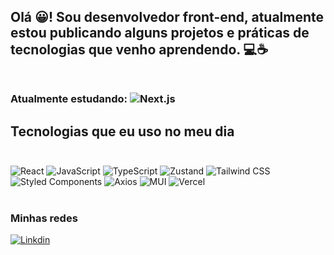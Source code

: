 ## Olá 😀! Sou desenvolvedor front-end, atualmente estou publicando alguns projetos e práticas de tecnologias que venho aprendendo. 💻☕ <br><br>

### Atualmente estudando: ![Next.js](https://img.shields.io/badge/next.js-000000?style=for-the-badge&logo=nextdotjs&logoColor=white)

## Tecnologias que eu uso no meu dia <br><br>

![React](https://img.shields.io/badge/React-20232A?style=for-the-badge&logo=react&logoColor=61DAFB)
![JavaScript](https://img.shields.io/badge/JavaScript-F7DF1E?style=for-the-badge&logo=javascript&logoColor=black)
![TypeScript](https://img.shields.io/badge/TypeScript-007ACC?style=for-the-badge&logo=typescript&logoColor=white)
![Zustand](https://img.shields.io/badge/Zustand-%233a3a3a?style=for-the-badge&label=%F0%9F%90%BB&labelColor=blue&color=%23000000&link=https%3A%2F%2Fzustand-demo.pmnd.rs%2F)
![Tailwind CSS](https://img.shields.io/static/v1?style=for-the-badge&message=Tailwind+CSS&color=222222&logo=Tailwind+CSS&logoColor=06B6D4&label=)
![Styled Components](https://img.shields.io/badge/styled--components-DB7093?style=for-the-badge&logo=styled-components&logoColor=white)
![Axios](https://img.shields.io/static/v1?style=for-the-badge&message=Axios&color=5A29E4&logo=Axios&logoColor=FFFFFF&label=)
![MUI](https://img.shields.io/badge/MUI-%230081CB.svg?style=for-the-badge&logo=mui&logoColor=white)
![Vercel](https://img.shields.io/badge/vercel-%23000000.svg?style=for-the-badge&logo=vercel&logoColor=white)
<br><br>

### Minhas redes 

[![Linkdin](https://img.shields.io/badge/LinkedIn-0077B5?style=for-the-badge&logo=linkedin&logoColor=white)](https://www.linkedin.com/in/vinicius-felipe-5148a81b5/)
